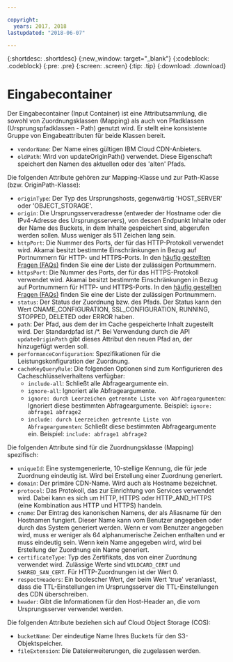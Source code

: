 ```yaml
---

copyright:
  years: 2017, 2018
lastupdated: "2018-06-07"

---
```


{:shortdesc: .shortdesc}
{:new_window: target="_blank"}
{:codeblock: .codeblock}
{:pre: .pre}
{:screen: .screen}
{:tip: .tip}
{:download: .download}

# Eingabecontainer
Der Eingabecontainer (Input Container) ist eine Attributsammlung, die sowohl von Zuordnungsklassen (Mapping) als auch von Pfadklassen (Ursprungspfadklassen - Path) genutzt wird.  Er stellt eine konsistente Gruppe von Eingabeattributen für beide Klassen bereit.

* `vendorName`: Der Name eines gültigen IBM Cloud CDN-Anbieters.
* `oldPath`: Wird von updateOriginPath() verwendet. Diese Eigenschaft speichert den Namen des aktuellen oder des 'alten' Pfads.

Die folgenden Attribute gehören zur Mapping-Klasse und zur Path-Klasse (bzw. OriginPath-Klasse):
* `originType`: Der Typ des Ursprungshosts, gegenwärtig 'HOST_SERVER' oder 'OBJECT_STORAGE'.
* `origin`: Die Ursprungsserveradresse (entweder der Hostname oder die IPv4-Adresse des Ursprungsservers), von dessen Endpunkt Inhalte oder der Name des Buckets, in dem Inhalte gespeichert sind, abgerufen werden sollen. Muss weniger als 511 Zeichen lang sein.
* `httpPort`: Die Nummer des Ports, der für das HTTP-Protokoll verwendet wird. Akamai besitzt bestimmte Einschränkungen in Bezug auf Portnummern für HTTP- und HTTPS-Ports. In den [häufig gestellten Fragen (FAQs)](faq.html#are-there-any-restrictions-on-what-http-and-https-port-numbers-are-allowed-for-akamai-) finden Sie eine der Liste der zulässigen Portnummern.
* `httpsPort`: Die Nummer des Ports, der für das HTTPS-Protokoll verwendet wird. Akamai besitzt bestimmte Einschränkungen in Bezug auf Portnummern für HTTP- und HTTPS-Ports. In den [häufig gestellten Fragen (FAQs)](faq.html#are-there-any-restrictions-on-what-http-and-https-port-numbers-are-allowed-for-akamai-) finden Sie eine der Liste der zulässigen Portnummern.
* `status`: Der Status der Zuordnung bzw. des Pfads. Der Status kann den Wert CNAME_CONFIGURATION, SSL_CONFIGURATION, RUNNING, STOPPED, DELETED oder ERROR haben.
* `path`: Der Pfad, aus dem der im Cache gespeicherte Inhalt zugestellt wird. Der Standardpfad ist /\*. Bei Verwendung durch die API `updateOriginPath` gibt dieses Attribut den neuen Pfad an, der hinzugefügt werden soll.
* `performanceConfiguration`: Spezifikationen für die Leistungskonfiguration der Zuordnung.
* `cacheKeyQueryRule`: Die folgenden Optionen sind zum Konfigurieren des Cacheschlüsselverhaltens verfügbar:
  * `include-all`: Schließt alle Abfrageargumente ein.
  * `ignore-all`: Ignoriert alle Abfrageargumente.
  * `ignore: durch Leerzeichen getrennte Liste von Abfrageargumenten`: Ignoriert diese bestimmten Abfrageargumente. Beispiel: `ignore: abfrage1 abfrage2`
  * `include: durch Leerzeichen getrennte Liste von Abfrageargumenten`: Schließt diese bestimmten Abfrageargumente ein. Beispiel: `include: abfrage1 abfrage2`

Die folgenden Attribute sind für die Zuordnungsklasse (Mapping) spezifisch:

* `uniqueId`: Eine systemgenerierte, 10-stellige Kennung, die für jede Zuordnung eindeutig ist. Wird bei Erstellung einer Zuordnung generiert.
* `domain`: Der primäre CDN-Name. Wird auch als Hostname bezeichnet.
* `protocol`: Das Protokoll, das zur Einrichtung von Services verwendet wird. Dabei kann es sich um HTTP, HTTPS oder HTTP_AND_HTTPS (eine Kombination aus HTTP und HTTPS) handeln.
* `cname`: Der Eintrag des kanonischen Namens, der als Aliasname für den Hostnamen fungiert. Dieser Name kann vom Benutzer angegeben oder durch das System generiert werden. Wenn er vom Benutzer angegeben wird, muss er weniger als 64 alphanumerische Zeichen enthalten und er muss eindeutig sein. Wenn kein Name angegeben wird, wird bei Erstellung der Zuordnung ein Name generiert.
* `certificateType`: Typ des Zertifikats, das von einer Zuordnung verwendet wird. Zulässige Werte sind `WILDCARD_CERT` und `SHARED_SAN_CERT`. Für HTTP-Zuordnungen ist der Wert 0.
* `respectHeaders`: Ein boolescher Wert, der beim Wert 'true' veranlasst, dass die TTL-Einstellungen im Ursprungsserver die TTL-Einstellungen des CDN überschreiben.
* `header`: Gibt die Informationen für den Host-Header an, die vom Ursprungsserver verwendet werden.

Die folgenden Attribute beziehen sich auf Cloud Object Storage (COS):  
* `bucketName`: Der eindeutige Name Ihres Buckets für den S3-Objektspeicher.  
* `fileExtension`: Die Dateierweiterungen, die zugelassen werden.
